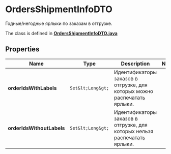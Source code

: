 

# OrdersShipmentInfoDTO

Годные/негодные ярлыки по заказам в отгрузке.

The class is defined in **[OrdersShipmentInfoDTO.java](../../src/main/java/org/openapitools/model/OrdersShipmentInfoDTO.java)**

## Properties

Name | Type | Description | Notes
------------ | ------------- | ------------- | -------------
**orderIdsWithLabels** | `Set&lt;Long&gt;` | Идентификаторы заказов в отгрузке, для которых можно распечатать ярлыки. | 
**orderIdsWithoutLabels** | `Set&lt;Long&gt;` | Идентификаторы заказов в отгрузке, для которых нельзя распечатать ярлыки. | 




